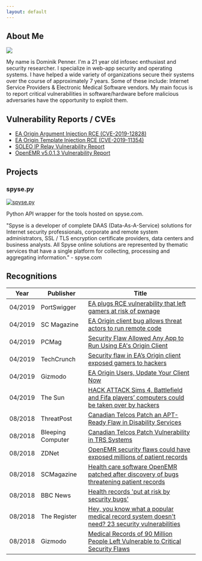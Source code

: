 ```yaml
---
layout: default
---
```


## About Me

<img class="profile-picture" src="{{site.baseurl}}/{{site.profile-picture}}">

My name is Dominik Penner. I'm a 21 year old infosec enthusiast and security researcher. I specialize in web-app security and operating systems. I have helped a wide variety of organizations secure their systems over the course of approximately 7 years. Some of these include: Internet Service Providers & Electronic Medical Software vendors. My main focus is to report critical vulnerabilities in software/hardware before malicious adversaries have the opportunity to exploit them.

## Vulnerability Reports / CVEs

* [EA Origin Argument Injection RCE (CVE-2019-12828)](https://zeropwn.github.io/2019-05-22-fun-with-uri-handlers/)
* [EA Origin Template Injection RCE (CVE-2019-11354)](https://zeropwn.github.io/2019-05-13-xss-to-rce/)
* [SOLEO IP Relay Vulnerability Report](https://github.com/zeropwn/vulnerability-reports-and-pocs/blob/master/SOLEO%20IPRelay%20Vulnerability%20Report.pdf)
* [OpenEMR v5.0.1.3 Vulnerability Report](https://github.com/zeropwn/vulnerability-reports-and-pocs/blob/master/OpenEMR%20-%20Vulnerability%20Report.pdf)

## Projects

### spyse.py
[![](https://camo.githubusercontent.com/40519d6d99279c06c9e497e8a9baff3cc4960add/68747470733a2f2f692e696d6775722e636f6d2f6658324e6e634a2e6a7067 "spyse.py")](https://www.github.com/zeropwn/spyse.py)

Python API wrapper for the tools hosted on spyse.com.

"Spyse is a developer of complete DAAS (Data-As-A-Service) solutions for Internet security professionals, corporate and remote system administrators, SSL / TLS encryption certificate providers, data centers and business analysts. All Spyse online solutions are represented by thematic services that have a single platform for collecting, processing and aggregating information." - spyse.com


## Recognitions

Year | Publisher | Title
-----|-------|--------
04/2019 | PortSwigger  | [EA plugs RCE vulnerability that left gamers at risk of pwnage](https://portswigger.net/daily-swig/ea-plugs-rce-vulnerability-that-left-gamers-at-risk-of-pwnage)
04/2019 | SC Magazine | [EA Origin client bug allows threat actors to run remote code](https://www.scmagazine.com/home/security-news/vulnerabilities/ea-origin-client-bug-allows-threat-actors-to-run-remote-code/)
04/2019 | PCMag | [Security Flaw Allowed Any App to Run Using EA's Origin Client](https://www.pcmag.com/news/367801/security-flaw-allowed-any-app-to-run-using-eas-origin-clien/)
04/2019 | TechCrunch | [Security flaw in EA’s Origin client exposed gamers to hackers](https://techcrunch.com/2019/04/16/ea-origin-bug-exposed-hackers/)
04/2019 | Gizmodo | [EA Origin Users, Update Your Client Now](https://gizmodo.com/ea-origin-users-update-your-client-now-1834079604/)
04/2019 | The Sun | [HACK ATTACK Sims 4, Battlefield and Fifa players’ computers could be taken over by hackers](https://www.thesun.co.uk/tech/8877334/sims-4-battlefield-fifa-origin-hackers/)
08/2018 | ThreatPost | [Canadian Telcos Patch an APT-Ready Flaw in Disability Services](https://threatpost.com/canadian-telcos-patch-an-apt-ready-flaw-in-disability-services/136704/)
08/2018 | Bleeping Computer | [Canadian Telcos Patch Vulnerability in TRS Systems](https://www.bleepingcomputer.com/news/security/canadian-telcos-patch-vulnerability-in-trs-systems/)
08/2018 | ZDNet | [OpenEMR security flaws could have exposed millions of patient records](https://www.zdnet.com/article/openemr-security-flaws-left-millions-of-patient-records-open-to-attack/)
08/2018 | SCMagazine | [Health care software OpenEMR patched after discovery of bugs threatening patient records](https://www.scmagazine.com/health-care-software-openemr-patched-after-discovery-of-bugs-threatening-patient-records/article/786854/)
08/2018 | BBC News | [ Health records 'put at risk by security bugs'](https://www.bbc.com/news/technology-45083778/)
08/2018 | The Register | [Hey, you know what a popular medical record system doesn't need? 23 security vulnerabilities](https://www.theregister.co.uk/2018/08/07/openemr_vulnerabilities/)
08/2018 | Gizmodo | [Medical Records of 90 Million People Left Vulnerable to Critical Security Flaws](https://gizmodo.com/medical-records-of-90-million-people-left-vulnerable-to-1828156611/)